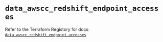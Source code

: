 # `data_awscc_redshift_endpoint_accesses`

Refer to the Terraform Registory for docs: [`data_awscc_redshift_endpoint_accesses`](https://registry.terraform.io/providers/hashicorp/awscc/0.70.0/docs/data-sources/redshift_endpoint_accesses).
